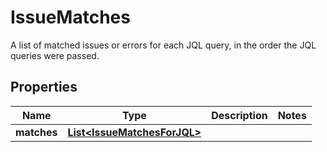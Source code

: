 

# IssueMatches

A list of matched issues or errors for each JQL query, in the order the JQL queries were passed.

## Properties

Name | Type | Description | Notes
------------ | ------------- | ------------- | -------------
**matches** | [**List&lt;IssueMatchesForJQL&gt;**](IssueMatchesForJQL.md) |  | 



